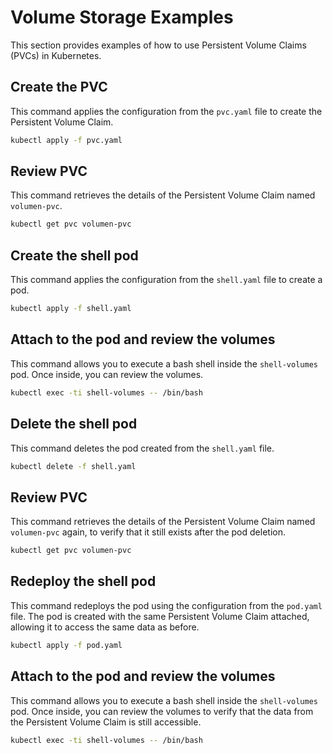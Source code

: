 # Volume Storage Examples

This section provides examples of how to use Persistent Volume Claims (PVCs)
in Kubernetes.

## Create the PVC

This command applies the configuration from the `pvc.yaml` file to create
the Persistent Volume Claim.

```sh
kubectl apply -f pvc.yaml
```

## Review PVC

This command retrieves the details of the Persistent Volume Claim
named `volumen-pvc`.

```sh
kubectl get pvc volumen-pvc
```

## Create the shell pod

This command applies the configuration from the `shell.yaml` file
to create a pod.

```sh
kubectl apply -f shell.yaml
```

## Attach to the pod and review the volumes

This command allows you to execute a bash shell inside the `shell-volumes` pod.
Once inside, you can review the volumes.

```sh
kubectl exec -ti shell-volumes -- /bin/bash
```

## Delete the shell pod

This command deletes the pod created from the `shell.yaml` file.

```sh
kubectl delete -f shell.yaml
```

## Review PVC

This command retrieves the details of the Persistent Volume Claim named
`volumen-pvc` again, to verify that it still exists after the pod deletion.

```sh
kubectl get pvc volumen-pvc
```

## Redeploy the shell pod

This command redeploys the pod using the configuration from the `pod.yaml` file.
The pod is created with the same Persistent Volume Claim attached, allowing it
to access the same data as before.

```sh
kubectl apply -f pod.yaml
```

## Attach to the pod and review the volumes

This command allows you to execute a bash shell inside the `shell-volumes` pod.
Once inside, you can review the volumes to verify that the data from the
Persistent Volume Claim is still accessible.

```sh
kubectl exec -ti shell-volumes -- /bin/bash
```
